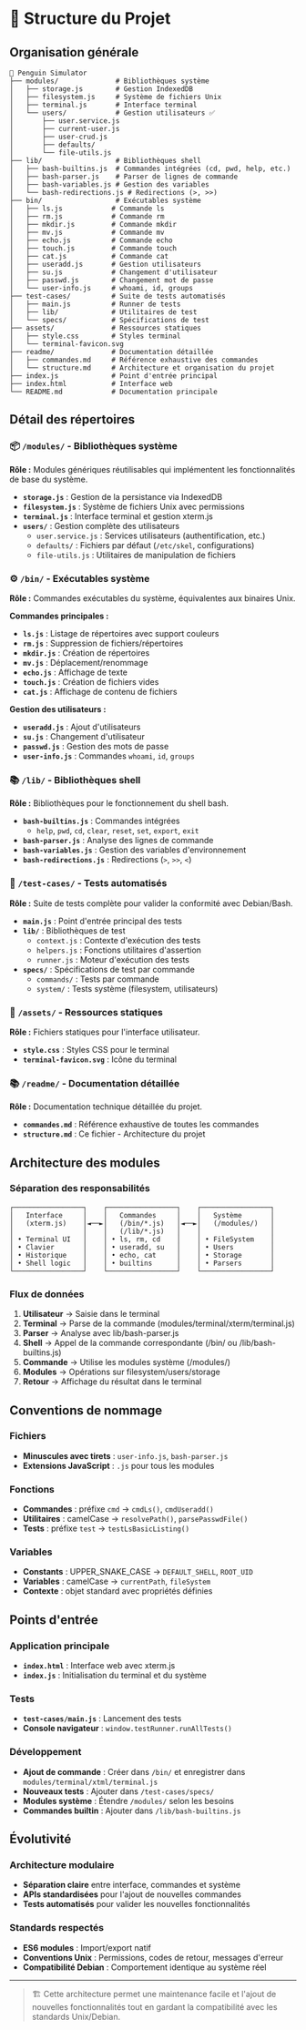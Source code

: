 # 📁 Structure du Projet

## Organisation générale

```
📁 Penguin Simulator
├── modules/              # Bibliothèques système
│   ├── storage.js        # Gestion IndexedDB
│   ├── filesystem.js     # Système de fichiers Unix
│   ├── terminal.js       # Interface terminal
│   └── users/            # Gestion utilisateurs ✅
│       ├── user.service.js
│       ├── current-user.js
│       ├── user-crud.js
│       ├── defaults/
│       └── file-utils.js
├── lib/                  # Bibliothèques shell
│   ├── bash-builtins.js  # Commandes intégrées (cd, pwd, help, etc.)
│   ├── bash-parser.js    # Parser de lignes de commande
│   ├── bash-variables.js # Gestion des variables
│   └── bash-redirections.js # Redirections (>, >>)
├── bin/                  # Exécutables système
│   ├── ls.js            # Commande ls
│   ├── rm.js            # Commande rm
│   ├── mkdir.js         # Commande mkdir
│   ├── mv.js            # Commande mv
│   ├── echo.js          # Commande echo
│   ├── touch.js         # Commande touch
│   ├── cat.js           # Commande cat
│   ├── useradd.js       # Gestion utilisateurs
│   ├── su.js            # Changement d'utilisateur
│   ├── passwd.js        # Changement mot de passe
│   └── user-info.js     # whoami, id, groups
├── test-cases/          # Suite de tests automatisés
│   ├── main.js          # Runner de tests
│   ├── lib/             # Utilitaires de test
│   └── specs/           # Spécifications de test
├── assets/              # Ressources statiques
│   ├── style.css        # Styles terminal
│   └── terminal-favicon.svg
├── readme/              # Documentation détaillée
│   ├── commandes.md     # Référence exhaustive des commandes
│   └── structure.md     # Architecture et organisation du projet
├── index.js             # Point d'entrée principal
├── index.html           # Interface web
└── README.md            # Documentation principale
```

## Détail des répertoires

### 📦 `/modules/` - Bibliothèques système

**Rôle :** Modules génériques réutilisables qui implémentent les fonctionnalités de base du système.

- **`storage.js`** : Gestion de la persistance via IndexedDB
- **`filesystem.js`** : Système de fichiers Unix avec permissions
- **`terminal.js`** : Interface terminal et gestion xterm.js
- **`users/`** : Gestion complète des utilisateurs
  - `user.service.js` : Services utilisateurs (authentification, etc.)
  - `defaults/` : Fichiers par défaut (`/etc/skel`, configurations)
  - `file-utils.js` : Utilitaires de manipulation de fichiers

### ⚙️ `/bin/` - Exécutables système

**Rôle :** Commandes exécutables du système, équivalentes aux binaires Unix.

**Commandes principales :**
- **`ls.js`** : Listage de répertoires avec support couleurs
- **`rm.js`** : Suppression de fichiers/répertoires
- **`mkdir.js`** : Création de répertoires
- **`mv.js`** : Déplacement/renommage
- **`echo.js`** : Affichage de texte
- **`touch.js`** : Création de fichiers vides
- **`cat.js`** : Affichage de contenu de fichiers

**Gestion des utilisateurs :**
- **`useradd.js`** : Ajout d'utilisateurs
- **`su.js`** : Changement d'utilisateur
- **`passwd.js`** : Gestion des mots de passe
- **`user-info.js`** : Commandes `whoami`, `id`, `groups`

### 📚 `/lib/` - Bibliothèques shell

**Rôle :** Bibliothèques pour le fonctionnement du shell bash.

- **`bash-builtins.js`** : Commandes intégrées
  - `help`, `pwd`, `cd`, `clear`, `reset`, `set`, `export`, `exit`
- **`bash-parser.js`** : Analyse des lignes de commande
- **`bash-variables.js`** : Gestion des variables d'environnement
- **`bash-redirections.js`** : Redirections (`>`, `>>`, `<`)

### 🧪 `/test-cases/` - Tests automatisés

**Rôle :** Suite de tests complète pour valider la conformité avec Debian/Bash.

- **`main.js`** : Point d'entrée principal des tests
- **`lib/`** : Bibliothèques de test
  - `context.js` : Contexte d'exécution des tests
  - `helpers.js` : Fonctions utilitaires d'assertion
  - `runner.js` : Moteur d'exécution des tests
- **`specs/`** : Spécifications de test par commande
  - `commands/` : Tests par commande
  - `system/` : Tests système (filesystem, utilisateurs)

### 🎨 `/assets/` - Ressources statiques

**Rôle :** Fichiers statiques pour l'interface utilisateur.

- **`style.css`** : Styles CSS pour le terminal
- **`terminal-favicon.svg`** : Icône du terminal

### 📚 `/readme/` - Documentation détaillée

**Rôle :** Documentation technique détaillée du projet.

- **`commandes.md`** : Référence exhaustive de toutes les commandes
- **`structure.md`** : Ce fichier - Architecture du projet

## Architecture des modules

### Séparation des responsabilités

```
┌─────────────────┐    ┌─────────────────┐    ┌─────────────────┐
│   Interface     │    │   Commandes     │    │   Système       │
│   (xterm.js)    │◄──►│   (/bin/*.js)   │◄──►│   (/modules/)   │
│                 │    │   (/lib/*.js)   │    │                 │
│ • Terminal UI   │    │ • ls, rm, cd    │    │ • FileSystem    │
│ • Clavier       │    │ • useradd, su   │    │ • Users         │
│ • Historique    │    │ • echo, cat     │    │ • Storage       │
│ • Shell logic   │    │ • builtins      │    │ • Parsers       │
└─────────────────┘    └─────────────────┘    └─────────────────┘
```

### Flux de données

1. **Utilisateur** → Saisie dans le terminal
2. **Terminal** → Parse de la commande (modules/terminal/xterm/terminal.js)
3. **Parser** → Analyse avec lib/bash-parser.js
4. **Shell** → Appel de la commande correspondante (/bin/ ou /lib/bash-builtins.js)
5. **Commande** → Utilise les modules système (/modules/)
6. **Modules** → Opérations sur filesystem/users/storage
7. **Retour** → Affichage du résultat dans le terminal

## Conventions de nommage

### Fichiers
- **Minuscules avec tirets** : `user-info.js`, `bash-parser.js`
- **Extensions JavaScript** : `.js` pour tous les modules

### Fonctions
- **Commandes** : préfixe `cmd` → `cmdLs()`, `cmdUseradd()`
- **Utilitaires** : camelCase → `resolvePath()`, `parsePasswdFile()`
- **Tests** : préfixe `test` → `testLsBasicListing()`

### Variables
- **Constants** : UPPER_SNAKE_CASE → `DEFAULT_SHELL`, `ROOT_UID`
- **Variables** : camelCase → `currentPath`, `fileSystem`
- **Contexte** : objet standard avec propriétés définies

## Points d'entrée

### Application principale
- **`index.html`** : Interface web avec xterm.js
- **`index.js`** : Initialisation du terminal et du système

### Tests
- **`test-cases/main.js`** : Lancement des tests
- **Console navigateur** : `window.testRunner.runAllTests()`

### Développement
- **Ajout de commande** : Créer dans `/bin/` et enregistrer dans `modules/terminal/xtml/terminal.js`
- **Nouveaux tests** : Ajouter dans `/test-cases/specs/`
- **Modules système** : Étendre `/modules/` selon les besoins
- **Commandes builtin** : Ajouter dans `/lib/bash-builtins.js`

## Évolutivité

### Architecture modulaire
- **Séparation claire** entre interface, commandes et système
- **APIs standardisées** pour l'ajout de nouvelles commandes
- **Tests automatisés** pour valider les nouvelles fonctionnalités

### Standards respectés
- **ES6 modules** : Import/export natif
- **Conventions Unix** : Permissions, codes de retour, messages d'erreur
- **Compatibilité Debian** : Comportement identique au système réel

---

> 🏗️ Cette architecture permet une maintenance facile et l'ajout de nouvelles fonctionnalités tout en gardant la compatibilité avec les standards Unix/Debian.